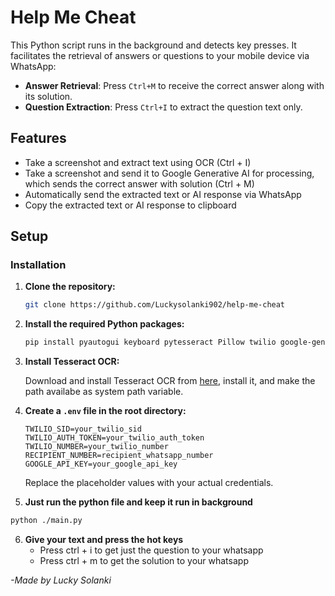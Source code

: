# Help Me Cheat

This Python script runs in the background and detects key presses. It facilitates the retrieval of answers or questions to your mobile device via WhatsApp:

- **Answer Retrieval**: Press `Ctrl+M` to receive the correct answer along with its solution.
- **Question Extraction**: Press `Ctrl+I` to extract the question text only.

## Features

- Take a screenshot and extract text using OCR (Ctrl + I)
- Take a screenshot and send it to Google Generative AI for processing, which sends the correct answer with solution (Ctrl + M)
- Automatically send the extracted text or AI response via WhatsApp
- Copy the extracted text or AI response to clipboard

## Setup

### Installation

1. **Clone the repository:**

    ```bash
    git clone https://github.com/Luckysolanki902/help-me-cheat
    ```

2. **Install the required Python packages:**

    ```bash
    pip install pyautogui keyboard pytesseract Pillow twilio google-generativeai pyperclip python-dotenv
    ```

3. **Install Tesseract OCR:**

    Download and install Tesseract OCR from [here](https://sourceforge.net/projects/tesseract-ocr-alt/files/tesseract-ocr-setup-3.02.02.exe/download), install it, and make the path availabe as system path variable.

4. **Create a `.env` file in the root directory:**

    ```plaintext
    TWILIO_SID=your_twilio_sid
    TWILIO_AUTH_TOKEN=your_twilio_auth_token
    TWILIO_NUMBER=your_twilio_number
    RECIPIENT_NUMBER=recipient_whatsapp_number
    GOOGLE_API_KEY=your_google_api_key
    ```

    Replace the placeholder values with your actual credentials.

5. **Just run the python file and keep it run in background**

```bash
python ./main.py
```

6. **Give your text and press the hot keys**
    - Press ctrl + i to get just the question to your whatsapp
    - Press ctrl + m to get the solution to your whatsapp  


*-Made by Lucky Solanki*


  
